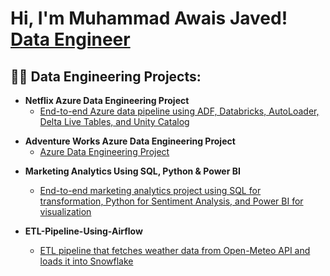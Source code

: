 <h1>Hi, I'm Muhammad Awais Javed! <br/>
  <a href="https://github.com/joshmadakor1">Data Engineer</a> 
  <a href="https://www.linkedin.com/in/awaisjvd/"></a>
</h1>

<h2>👨‍💻 Data Engineering Projects:</h2>

<!-- Netflix Azure Data Engineering Project -->
- <b>Netflix Azure Data Engineering Project</b>  
  - [End-to-end Azure data pipeline using ADF, Databricks, AutoLoader, Delta Live Tables, and Unity Catalog](https://github.com/awsjvd/Netflix-Azure-Data-Engineering-Project)

<!-- Azure Data Engineering Project -->
- <b>Adventure Works Azure Data Engineering Project</b>  
  - [Azure Data Engineering Project](https://github.com/awsjvd/AdventureWorks-Azure-Data-Engineering-Project)

<!-- Other Projects -->
- <b>Marketing Analytics Using SQL, Python & Power BI</b>  
  - [End-to-end marketing analytics project using SQL for transformation, Python for Sentiment Analysis, and Power BI for visualization](https://github.com/awsjvd/Marketing-Analytics-Project)  

- <b>ETL-Pipeline-Using-Airflow</b>  
  - [ETL pipeline that fetches weather data from Open-Meteo API and loads it into Snowflake](https://github.com/awsjvd/Weather-ETL-pipeline)  
